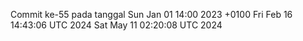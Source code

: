 Commit ke-55 pada tanggal Sun Jan 01 14:00 2023 +0100
Fri Feb 16 14:43:06 UTC 2024
Sat May 11 02:20:08 UTC 2024
